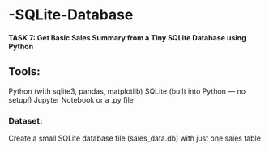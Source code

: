 # -SQLite-Database
#### TASK 7: Get Basic Sales Summary from a Tiny SQLite Database using Python
##  Tools:
 Python (with sqlite3, pandas, matplotlib)
 SQLite (built into Python — no setup!)
 Jupyter Notebook or a .py file
 ### Dataset:
 Create a small SQLite database file (sales_data.db) with just one sales table
